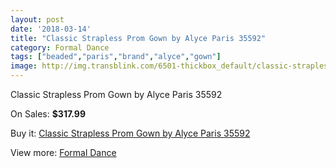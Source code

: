```yaml
---
layout: post
date: '2018-03-14'
title: "Classic Strapless Prom Gown by Alyce Paris 35592"
category: Formal Dance
tags: ["beaded","paris","brand","alyce","gown"]
image: http://img.transblink.com/6501-thickbox_default/classic-strapless-prom-gown-by-alyce-paris-35592.jpg
---
```

Classic Strapless Prom Gown by Alyce Paris 35592

On Sales: **$317.99**
<a href="https://www.transblink.com/en/formal-dance/2100-classic-strapless-prom-gown-by-alyce-paris-35592.html"><amp-img layout="responsive" width="600" height="600" src="//img.transblink.com/6501-thickbox_default/classic-strapless-prom-gown-by-alyce-paris-35592.jpg" alt="Classic Strapless Prom Gown by Alyce Paris 35592 0" /></a>
<a href="https://www.transblink.com/en/formal-dance/2100-classic-strapless-prom-gown-by-alyce-paris-35592.html"><amp-img layout="responsive" width="600" height="600" src="//img.transblink.com/6505-thickbox_default/classic-strapless-prom-gown-by-alyce-paris-35592.jpg" alt="Classic Strapless Prom Gown by Alyce Paris 35592 1" /></a>
<a href="https://www.transblink.com/en/formal-dance/2100-classic-strapless-prom-gown-by-alyce-paris-35592.html"><amp-img layout="responsive" width="600" height="600" src="//img.transblink.com/6504-thickbox_default/classic-strapless-prom-gown-by-alyce-paris-35592.jpg" alt="Classic Strapless Prom Gown by Alyce Paris 35592 2" /></a>
<a href="https://www.transblink.com/en/formal-dance/2100-classic-strapless-prom-gown-by-alyce-paris-35592.html"><amp-img layout="responsive" width="600" height="600" src="//img.transblink.com/6503-thickbox_default/classic-strapless-prom-gown-by-alyce-paris-35592.jpg" alt="Classic Strapless Prom Gown by Alyce Paris 35592 3" /></a>
<a href="https://www.transblink.com/en/formal-dance/2100-classic-strapless-prom-gown-by-alyce-paris-35592.html"><amp-img layout="responsive" width="600" height="600" src="//img.transblink.com/6502-thickbox_default/classic-strapless-prom-gown-by-alyce-paris-35592.jpg" alt="Classic Strapless Prom Gown by Alyce Paris 35592 4" /></a>

Buy it: [Classic Strapless Prom Gown by Alyce Paris 35592](https://www.transblink.com/en/formal-dance/2100-classic-strapless-prom-gown-by-alyce-paris-35592.html "Classic Strapless Prom Gown by Alyce Paris 35592")

View more: [Formal Dance](https://www.transblink.com/en/6-formal-dance "Formal Dance")